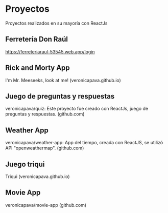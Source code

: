 # Proyectos

Proyectos realizados en su mayoría con ReactJs

## Ferretería Don Raúl

https://ferreteriaraul-53545.web.app/login

## Rick and Morty App

I'm Mr. Meeseeks, look at me! (veronicapava.github.io)

## Juego de preguntas y respuestas

veronicapava/quiz: Este proyecto fue creado con ReactJs, juego de preguntas y respuestas. (github.com)

## Weather App

veronicapava/weather-app: App del tiempo, creada con ReactJS, se utilizó API "openweathermap". (github.com)

## Juego triqui

Triqui (veronicapava.github.io)

## Movie App

veronicapava/movie-app (github.com)
